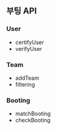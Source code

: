 ## 부팅 API

### User
- certifyUser
- verifyUser

### Team
- addTeam
- filtering

### Booting
- matchBooting
- checkBooting
